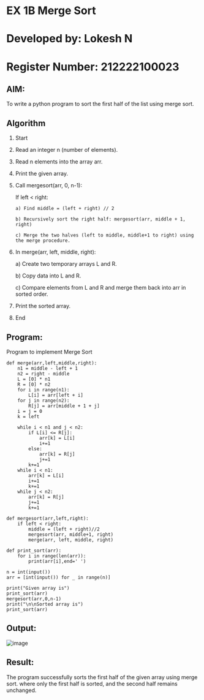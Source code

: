 # EX 1B Merge Sort
# Developed by: Lokesh N

# Register Number: 212222100023
## AIM:
To write a python program to sort the first half of the list using merge sort.

## Algorithm

1. Start

2. Read an integer n (number of elements).

3. Read n elements into the array arr.

4. Print the given array.

5. Call mergesort(arr, 0, n-1):

   If left < right:

       a) Find middle = (left + right) // 2
   
       b) Recursively sort the right half: mergesort(arr, middle + 1, right)

       c) Merge the two halves (left to middle, middle+1 to right) using the merge procedure.

6. In merge(arr, left, middle, right):

   a) Create two temporary arrays L and R.

   b) Copy data into L and R.

   c) Compare elements from L and R and merge them back into arr in sorted order.

7. Print the sorted array.

8. End

## Program:

Program to implement Merge Sort



```
def merge(arr,left,middle,right):
    n1 = middle - left + 1
    n2 = right - middle
    L = [0] * n1
    R = [0] * n2
    for i in range(n1):
        L[i] = arr[left + i]
    for j in range(n2):
        R[j] = arr[middle + 1 + j]
    i = j = 0
    k = left
    
    while i < n1 and j < n2:
        if L[i] <= R[j]:
            arr[k] = L[i]
            i+=1
        else:
            arr[k] = R[j]
            j+=1
        k+=1
    while i < n1:
        arr[k] = L[i]
        i+=1
        k+=1
    while j < n2:
        arr[k] = R[j]
        j+=1
        k+=1
        
def mergesort(arr,left,right):
    if left < right:
        middle = (left + right)//2
        mergesort(arr, middle+1, right)
        merge(arr, left, middle, right)
        
def print_sort(arr):
    for i in range(len(arr)):
        print(arr[i],end=' ')

n = int(input())
arr = [int(input()) for _ in range(n)]

print("Given array is")
print_sort(arr)
mergesort(arr,0,n-1)
print("\n\nSorted array is")
print_sort(arr)
```

## Output:

![image](https://github.com/user-attachments/assets/15f6bb7c-9d1c-4b0e-8219-d29e151de2ac)


## Result:
The program successfully sorts the first half of the given array using merge sort. where only the first half is sorted, and the second half remains unchanged.
